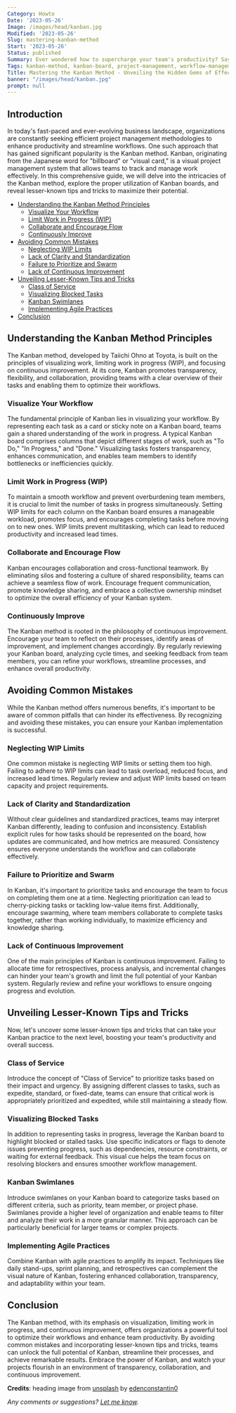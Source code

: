 ```yaml
---
Category: Howto
Date: '2023-05-26'
Image: /images/head/kanban.jpg
Modified: '2023-05-26'
Slug: mastering-kanban-method
Start: '2023-05-26'
Status: published
Summary: Ever wondered how to supercharge your team's productivity? Say hello to Kanban, the dynamic method that brings clarity and efficiency to your projects.
Tags: kanban-method, kanban-board, project-management, workflow-management, productivity, visual-management, work-in-progress, collaboration, continuous-improvement, task-management, agile-methodology, prioritization, team-efficiency, transparency, WIP-limits, cross-functional-teamwork, cycle-times, retrospectives, swarming, class-of-service, blocked-tasks, swimlanes, agile-practices
Title: Mastering the Kanban Method - Unveiling the Hidden Gems of Effective Kanban Board Usage
banner: "/images/head/kanban.jpg"
prompt: null
---
```



## Introduction

In today's fast-paced and ever-evolving business landscape, organizations are constantly seeking efficient project management methodologies to enhance productivity and streamline workflows. One such approach that has gained significant popularity is the Kanban method. Kanban, originating from the Japanese word for "billboard" or "visual card," is a visual project management system that allows teams to track and manage work effectively. In this comprehensive guide, we will delve into the intricacies of the Kanban method, explore the proper utilization of Kanban boards, and reveal lesser-known tips and tricks to maximize their potential.

<!-- MarkdownTOC levels="2,3" autolink="true" autoanchor="true" -->

- [Understanding the Kanban Method Principles](#understanding-the-kanban-method-principles)
 	- [Visualize Your Workflow](#visualize-your-workflow)
 	- [Limit Work in Progress \(WIP\)](#limit-work-in-progress-wip)
 	- [Collaborate and Encourage Flow](#collaborate-and-encourage-flow)
 	- [Continuously Improve](#continuously-improve)
- [Avoiding Common Mistakes](#avoiding-common-mistakes)
 	- [Neglecting WIP Limits](#neglecting-wip-limits)
 	- [Lack of Clarity and Standardization](#lack-of-clarity-and-standardization)
 	- [Failure to Prioritize and Swarm](#failure-to-prioritize-and-swarm)
 	- [Lack of Continuous Improvement](#lack-of-continuous-improvement)
- [Unveiling Lesser-Known Tips and Tricks](#unveiling-lesser-known-tips-and-tricks)
 	- [Class of Service](#class-of-service)
 	- [Visualizing Blocked Tasks](#visualizing-blocked-tasks)
 	- [Kanban Swimlanes](#kanban-swimlanes)
 	- [Implementing Agile Practices](#implementing-agile-practices)
- [Conclusion](#conclusion)

<!-- /MarkdownTOC -->

<a id="understanding-the-kanban-method-principles"></a>

## Understanding the Kanban Method Principles

The Kanban method, developed by Taiichi Ohno at Toyota, is built on the principles of visualizing work, limiting work in progress (WIP), and focusing on continuous improvement. At its core, Kanban promotes transparency, flexibility, and collaboration, providing teams with a clear overview of their tasks and enabling them to optimize their workflows.

<a id="visualize-your-workflow"></a>

### Visualize Your Workflow

The fundamental principle of Kanban lies in visualizing your workflow. By representing each task as a card or sticky note on a Kanban board, teams gain a shared understanding of the work in progress. A typical Kanban board comprises columns that depict different stages of work, such as "To Do," "In Progress," and "Done." Visualizing tasks fosters transparency, enhances communication, and enables team members to identify bottlenecks or inefficiencies quickly.

<a id="limit-work-in-progress-wip"></a>

### Limit Work in Progress (WIP)

To maintain a smooth workflow and prevent overburdening team members, it is crucial to limit the number of tasks in progress simultaneously. Setting WIP limits for each column on the Kanban board ensures a manageable workload, promotes focus, and encourages completing tasks before moving on to new ones. WIP limits prevent multitasking, which can lead to reduced productivity and increased lead times.

<a id="collaborate-and-encourage-flow"></a>

### Collaborate and Encourage Flow

Kanban encourages collaboration and cross-functional teamwork. By eliminating silos and fostering a culture of shared responsibility, teams can achieve a seamless flow of work. Encourage frequent communication, promote knowledge sharing, and embrace a collective ownership mindset to optimize the overall efficiency of your Kanban system.

<a id="continuously-improve"></a>

### Continuously Improve

The Kanban method is rooted in the philosophy of continuous improvement. Encourage your team to reflect on their processes, identify areas of improvement, and implement changes accordingly. By regularly reviewing your Kanban board, analyzing cycle times, and seeking feedback from team members, you can refine your workflows, streamline processes, and enhance overall productivity.

<a id="avoiding-common-mistakes"></a>

## Avoiding Common Mistakes

While the Kanban method offers numerous benefits, it's important to be aware of common pitfalls that can hinder its effectiveness. By recognizing and avoiding these mistakes, you can ensure your Kanban implementation is successful.

<a id="neglecting-wip-limits"></a>

### Neglecting WIP Limits

One common mistake is neglecting WIP limits or setting them too high. Failing to adhere to WIP limits can lead to task overload, reduced focus, and increased lead times. Regularly review and adjust WIP limits based on team capacity and project requirements.

<a id="lack-of-clarity-and-standardization"></a>

### Lack of Clarity and Standardization

Without clear guidelines and standardized practices, teams may interpret Kanban differently, leading to confusion and inconsistency. Establish explicit rules for how tasks should be represented on the board, how updates are communicated, and how metrics are measured. Consistency ensures everyone understands the workflow and can collaborate effectively.

<a id="failure-to-prioritize-and-swarm"></a>

### Failure to Prioritize and Swarm

In Kanban, it's important to prioritize tasks and encourage the team to focus on completing them one at a time. Neglecting prioritization can lead to cherry-picking tasks or tackling low-value items first. Additionally, encourage swarming, where team members collaborate to complete tasks together, rather than working individually, to maximize efficiency and knowledge sharing.

<a id="lack-of-continuous-improvement"></a>

### Lack of Continuous Improvement

One of the main principles of Kanban is continuous improvement. Failing to allocate time for retrospectives, process analysis, and incremental changes can hinder your team's growth and limit the full potential of your Kanban system. Regularly review and refine your workflows to ensure ongoing progress and evolution.

<a id="unveiling-lesser-known-tips-and-tricks"></a>

## Unveiling Lesser-Known Tips and Tricks

Now, let's uncover some lesser-known tips and tricks that can take your Kanban practice to the next level, boosting your team's productivity and overall success.

<a id="class-of-service"></a>

### Class of Service

Introduce the concept of "Class of Service" to prioritize tasks based on their impact and urgency. By assigning different classes to tasks, such as expedite, standard, or fixed-date, teams can ensure that critical work is appropriately prioritized and expedited, while still maintaining a steady flow.

<a id="visualizing-blocked-tasks"></a>

### Visualizing Blocked Tasks

In addition to representing tasks in progress, leverage the Kanban board to highlight blocked or stalled tasks. Use specific indicators or flags to denote issues preventing progress, such as dependencies, resource constraints, or waiting for external feedback. This visual cue helps the team focus on resolving blockers and ensures smoother workflow management.

<a id="kanban-swimlanes"></a>

### Kanban Swimlanes

Introduce swimlanes on your Kanban board to categorize tasks based on different criteria, such as priority, team member, or project phase. Swimlanes provide a higher level of organization and enable teams to filter and analyze their work in a more granular manner. This approach can be particularly beneficial for larger teams or complex projects.

<a id="implementing-agile-practices"></a>

### Implementing Agile Practices

Combine Kanban with agile practices to amplify its impact. Techniques like daily stand-ups, sprint planning, and retrospectives can complement the visual nature of Kanban, fostering enhanced collaboration, transparency, and adaptability within your team.

<a id="conclusion"></a>

## Conclusion

The Kanban method, with its emphasis on visualization, limiting work in progress, and continuous improvement, offers organizations a powerful tool to optimize their workflows and enhance team productivity. By avoiding common mistakes and incorporating lesser-known tips and tricks, teams can unlock the full potential of Kanban, streamline their processes, and achieve remarkable results. Embrace the power of Kanban, and watch your projects flourish in an environment of transparency, collaboration, and continuous improvement.

**Credits**: heading image from [unsplash](https://unsplash.com/photos/OXmym9cuaEY) by [edenconstantin0](https://unsplash.com/@edenconstantin0)

*Any comments or suggestions? [Let me know](mailto:ksafjan@gmail.com?subject=Blog+post).*
